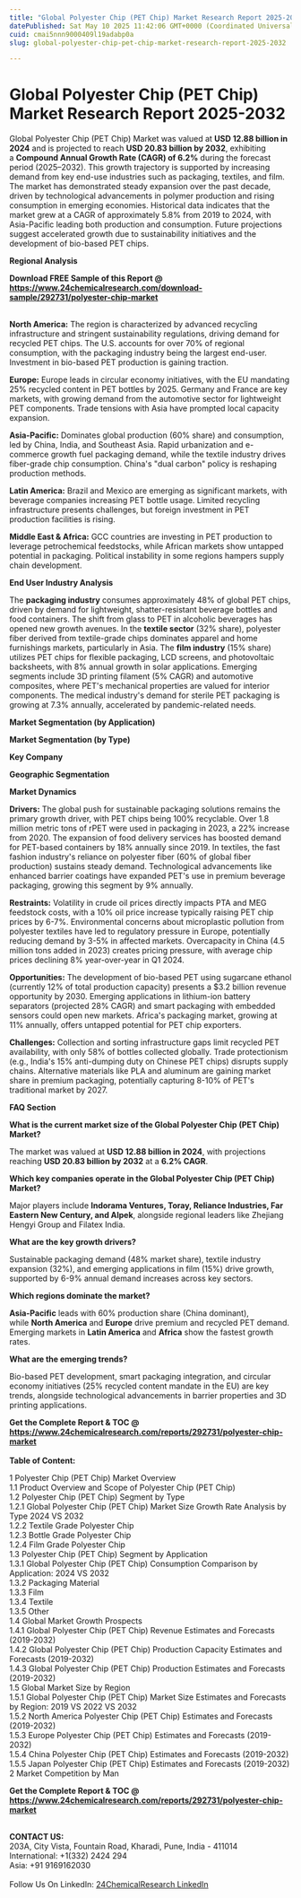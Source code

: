 ```yaml
---
title: "Global Polyester Chip (PET Chip) Market Research Report 2025-2032"
datePublished: Sat May 10 2025 11:42:06 GMT+0000 (Coordinated Universal Time)
cuid: cmai5nnn9000409l19adabp0a
slug: global-polyester-chip-pet-chip-market-research-report-2025-2032

---
```


# Global Polyester Chip (PET Chip) Market Research Report 2025-2032

<p>Global Polyester Chip (PET Chip) Market was valued at <strong>USD 12.88 billion in 2024</strong> and is projected to reach <strong>USD 20.83 billion by 2032</strong>, exhibiting a <strong>Compound Annual Growth Rate (CAGR) of 6.2%</strong> during the forecast period (2025–2032). This growth trajectory is supported by increasing demand from key end-use industries such as packaging, textiles, and film. The market has demonstrated steady expansion over the past decade, driven by technological advancements in polymer production and rising consumption in emerging economies. Historical data indicates that the market grew at a CAGR of approximately 5.8% from 2019 to 2024, with Asia-Pacific leading both production and consumption. Future projections suggest accelerated growth due to sustainability initiatives and the development of bio-based PET chips.</p><p>
<strong>Regional Analysis</strong></p><p>
</p><div><b>Download FREE Sample of this Report @ 
            <a href="https://www.24chemicalresearch.com/download-sample/292731/polyester-chip-market">
            https://www.24chemicalresearch.com/download-sample/292731/polyester-chip-market</a></b></div><br><p><strong>North America:</strong> The region is characterized by advanced recycling infrastructure and stringent sustainability regulations, driving demand for recycled PET chips. The U.S. accounts for over 70% of regional consumption, with the packaging industry being the largest end-user. Investment in bio-based PET production is gaining traction.</p><p>
</p><p><strong>Europe:</strong> Europe leads in circular economy initiatives, with the EU mandating 25% recycled content in PET bottles by 2025. Germany and France are key markets, with growing demand from the automotive sector for lightweight PET components. Trade tensions with Asia have prompted local capacity expansion.</p><p>
</p><p><strong>Asia-Pacific:</strong> Dominates global production (60% share) and consumption, led by China, India, and Southeast Asia. Rapid urbanization and e-commerce growth fuel packaging demand, while the textile industry drives fiber-grade chip consumption. China's "dual carbon" policy is reshaping production methods.</p><p>
</p><p><strong>Latin America:</strong> Brazil and Mexico are emerging as significant markets, with beverage companies increasing PET bottle usage. Limited recycling infrastructure presents challenges, but foreign investment in PET production facilities is rising.</p><p>
</p><p><strong>Middle East &amp; Africa:</strong> GCC countries are investing in PET production to leverage petrochemical feedstocks, while African markets show untapped potential in packaging. Political instability in some regions hampers supply chain development.</p><p>
<strong>End User Industry Analysis</strong></p><p>
</p><p>The <strong>packaging industry</strong> consumes approximately 48% of global PET chips, driven by demand for lightweight, shatter-resistant beverage bottles and food containers. The shift from glass to PET in alcoholic beverages has opened new growth avenues. In the <strong>textile sector</strong> (32% share), polyester fiber derived from textile-grade chips dominates apparel and home furnishings markets, particularly in Asia. The <strong>film industry</strong> (15% share) utilizes PET chips for flexible packaging, LCD screens, and photovoltaic backsheets, with 8% annual growth in solar applications. Emerging segments include 3D printing filament (5% CAGR) and automotive composites, where PET's mechanical properties are valued for interior components. The medical industry's demand for sterile PET packaging is growing at 7.3% annually, accelerated by pandemic-related needs.</p><p>
<strong>Market Segmentation (by Application)</strong></p><p>
</p><p>
<strong>Market Segmentation (by Type)</strong></p><p>
</p><p>
<strong>Key Company</strong></p><p>
</p><p>
<strong>Geographic Segmentation</strong></p><p>
</p><p>
<strong>Market Dynamics</strong></p><p>
</p><p><strong>Drivers:</strong> The global push for sustainable packaging solutions remains the primary growth driver, with PET chips being 100% recyclable. Over 1.8 million metric tons of rPET were used in packaging in 2023, a 22% increase from 2020. The expansion of food delivery services has boosted demand for PET-based containers by 18% annually since 2019. In textiles, the fast fashion industry's reliance on polyester fiber (60% of global fiber production) sustains steady demand. Technological advancements like enhanced barrier coatings have expanded PET's use in premium beverage packaging, growing this segment by 9% annually.</p><p>
</p><p><strong>Restraints:</strong> Volatility in crude oil prices directly impacts PTA and MEG feedstock costs, with a 10% oil price increase typically raising PET chip prices by 6-7%. Environmental concerns about microplastic pollution from polyester textiles have led to regulatory pressure in Europe, potentially reducing demand by 3-5% in affected markets. Overcapacity in China (4.5 million tons added in 2023) creates pricing pressure, with average chip prices declining 8% year-over-year in Q1 2024.</p><p>
</p><p><strong>Opportunities:</strong> The development of bio-based PET using sugarcane ethanol (currently 12% of total production capacity) presents a $3.2 billion revenue opportunity by 2030. Emerging applications in lithium-ion battery separators (projected 28% CAGR) and smart packaging with embedded sensors could open new markets. Africa's packaging market, growing at 11% annually, offers untapped potential for PET chip exporters.</p><p>
</p><p><strong>Challenges:</strong> Collection and sorting infrastructure gaps limit recycled PET availability, with only 58% of bottles collected globally. Trade protectionism (e.g., India's 15% anti-dumping duty on Chinese PET chips) disrupts supply chains. Alternative materials like PLA and aluminum are gaining market share in premium packaging, potentially capturing 8-10% of PET's traditional market by 2027.</p><p>
<strong>FAQ Section</strong></p><p>
</p><p><strong>What is the current market size of the Global Polyester Chip (PET Chip) Market?</strong></p><p>
The market was valued at <strong>USD 12.88 billion in 2024</strong>, with projections reaching <strong>USD 20.83 billion by 2032</strong> at a <strong>6.2% CAGR</strong>.</p><p>
</p><p><strong>Which key companies operate in the Global Polyester Chip (PET Chip) Market?</strong></p><p>
Major players include <strong>Indorama Ventures, Toray, Reliance Industries, Far Eastern New Century, and Alpek</strong>, alongside regional leaders like Zhejiang Hengyi Group and Filatex India.</p><p>
</p><p><strong>What are the key growth drivers?</strong></p><p>
Sustainable packaging demand (48% market share), textile industry expansion (32%), and emerging applications in film (15%) drive growth, supported by 6-9% annual demand increases across key sectors.</p><p>
</p><p><strong>Which regions dominate the market?</strong></p><p>
<strong>Asia-Pacific</strong> leads with 60% production share (China dominant), while <strong>North America</strong> and <strong>Europe</strong> drive premium and recycled PET demand. Emerging markets in <strong>Latin America</strong> and <strong>Africa</strong> show the fastest growth rates.</p><p>
</p><p><strong>What are the emerging trends?</strong></p><p>
Bio-based PET development, smart packaging integration, and circular economy initiatives (25% recycled content mandate in the EU) are key trends, alongside technological advancements in barrier properties and 3D printing applications.</p>

<div><b>Get the Complete Report & TOC @ 
            <a href="https://www.24chemicalresearch.com/reports/292731/polyester-chip-market">
            https://www.24chemicalresearch.com/reports/292731/polyester-chip-market</a></b></div><br>
            <b>Table of Content:</b><p>1 Polyester Chip (PET Chip) Market Overview<br />
    1.1 Product Overview and Scope of Polyester Chip (PET Chip)<br />
    1.2 Polyester Chip (PET Chip) Segment by Type<br />
        1.2.1 Global Polyester Chip (PET Chip) Market Size Growth Rate Analysis by Type 2024 VS 2032<br />
        1.2.2 Textile Grade Polyester Chip<br />
        1.2.3 Bottle Grade Polyester Chip<br />
        1.2.4 Film Grade Polyester Chip<br />
    1.3 Polyester Chip (PET Chip) Segment by Application<br />
        1.3.1 Global Polyester Chip (PET Chip) Consumption Comparison by Application: 2024 VS 2032<br />
        1.3.2 Packaging Material<br />
        1.3.3 Film<br />
        1.3.4 Textile<br />
        1.3.5 Other<br />
    1.4 Global Market Growth Prospects<br />
        1.4.1 Global Polyester Chip (PET Chip) Revenue Estimates and Forecasts (2019-2032)<br />
        1.4.2 Global Polyester Chip (PET Chip) Production Capacity Estimates and Forecasts (2019-2032)<br />
        1.4.3 Global Polyester Chip (PET Chip) Production Estimates and Forecasts (2019-2032)<br />
    1.5 Global Market Size by Region<br />
        1.5.1 Global Polyester Chip (PET Chip) Market Size Estimates and Forecasts by Region: 2019 VS 2022 VS 2032<br />
        1.5.2 North America Polyester Chip (PET Chip) Estimates and Forecasts (2019-2032)<br />
        1.5.3 Europe Polyester Chip (PET Chip) Estimates and Forecasts (2019-2032)<br />
        1.5.4 China Polyester Chip (PET Chip) Estimates and Forecasts (2019-2032)<br />
        1.5.5 Japan Polyester Chip (PET Chip) Estimates and Forecasts (2019-2032)<br />
2 Market Competition by Man</p>

<div><b>Get the Complete Report & TOC @ 
            <a href="https://www.24chemicalresearch.com/reports/292731/polyester-chip-market">
            https://www.24chemicalresearch.com/reports/292731/polyester-chip-market</a></b></div><br>

<b>CONTACT US:</b><br>
            203A, City Vista, Fountain Road, Kharadi, Pune, India - 411014<br>
            International: +1(332) 2424 294<br>
            Asia: +91 9169162030 <br><br>
            Follow Us On LinkedIn: <a href="https://www.linkedin.com/company/24chemicalresearch/">24ChemicalResearch LinkedIn</a>